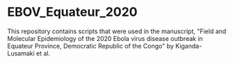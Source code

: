 # EBOV_Equateur_2020

This repository contains scripts that were used in the manuscript, "Field and Molecular Epidemiology of the 2020 Ebola virus disease outbreak in Equateur Province, Democratic Republic of the Congo" by Kiganda-Lusamaki et al.
